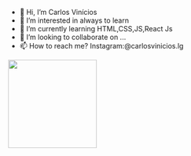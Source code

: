 - 👋 Hi, I’m Carlos Vinícios
- 👀 I’m interested in always to learn 
- 🌱 I’m currently learning HTML,CSS,JS,React Js
- 💞️ I’m looking to collaborate on ...
- 📫 How to reach me? Instagram:@carlosvinicios.lg

<!---
carlos-vin/carlos-vin is a ✨ special ✨ repository because its `README.md` (this file) appears on your GitHub profile.
You can click the Preview link to take a look at your changes.
--->

<img height="180em" src="https://github-readme-stats.vercel.app/api?username=anuraghazra&show_icons=true&theme=radical"/>

